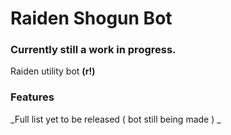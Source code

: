 # Raiden Shogun Bot
### Currently still a work in progress. 

Raiden utility bot **(r!)**

### **Features**
_Full list yet to be released ( bot still being made ) _
